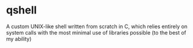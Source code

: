 # qshell
A custom UNIX-like shell written from scratch in C, which relies entirely on system calls with the most minimal use of libraries possible (to the best of my ability)
